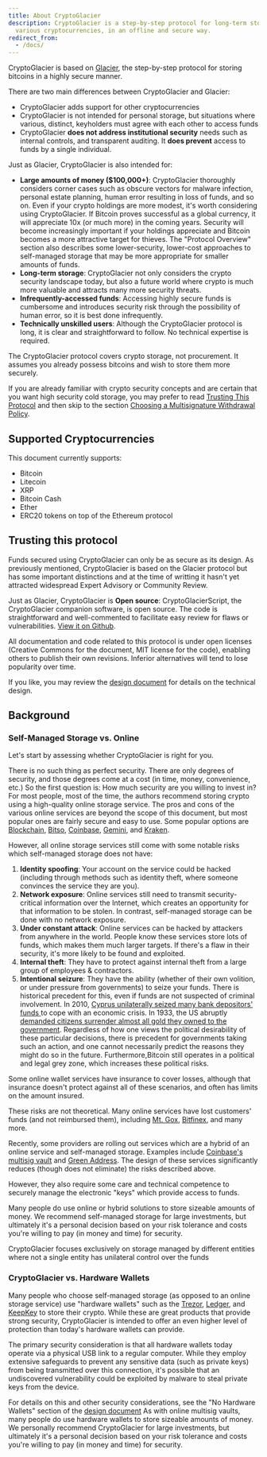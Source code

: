```yaml
---
title: About CryptoGlacier
description: CryptoGlacier is a step-by-step protocol for long-term storage of
  various cryptocurrencies, in an offline and secure way.
redirect_from:
  - /docs/
---
```


CryptoGlacier is based on [Glacier](https://glacierprotocol.org/), the step-by-step
protocol for storing bitcoins in a highly secure manner.

There are two main differences between CryptoGlacier and Glacier:
* CryptoGlacier adds support for other cryptocurrencies
* CryptoGlacier is not intended for personal storage, but situations where
various, distinct, keyholders must agree with each other to access funds
* CryptoGlacier **does not address institutional security**
needs such as internal controls, and transparent auditing. It **does prevent**
access to funds by a single individual.

Just as Glacier, CryptoGlacier is also intended for:

* **Large amounts of money ($100,000+)**: CryptoGlacier thoroughly considers corner
cases such as obscure vectors for malware infection, personal estate
planning, human error resulting in loss of funds, and so on.
Even if your crypto holdings are more modest, it's worth considering using
CryptoGlacier. If Bitcoin proves successful as a global currency, it will appreciate
10x (or much more) in the coming years. Security will become increasingly
important if your holdings appreciate and Bitcoin becomes a more attractive
target for thieves.
The "Protocol Overview" section also describes some lower-security, lower-cost
approaches to self-managed storage that may be more appropriate for smaller
amounts of funds.
* **Long-term storage**: CryptoGlacier not only considers the crypto security
landscape today, but also a future world where crypto is much more valuable
and attracts many more security threats.
* **Infrequently-accessed funds**: Accessing highly secure funds is
cumbersome and introduces security risk through the possibility of human
error, so it is best done infrequently.
* **Technically unskilled users**: Although the CryptoGlacier protocol is long, it is
clear and straightforward to follow. No technical expertise is required.

The CryptoGlacier protocol covers crypto storage, not procurement. It assumes you
already possess bitcoins and wish to store them more securely.

If you are already familiar with crypto security concepts and are certain that
you want high security cold storage, you may prefer to read
[Trusting This Protocol](#trusting-this-protocol) and then skip to the section
[Choosing a Multisignature Withdrawal Policy](../overview/multi-signature-security#choosing-a-multisignature-withdrawal-policy).

## Supported Cryptocurrencies

This document currently supports:
* Bitcoin
* Litecoin
* XRP
* Bitcoin Cash
* Ether
* ERC20 tokens on top of the Ethereum protocol

## Trusting this protocol

Funds secured using CryptoGlacier can only be as secure as its design.
As previously mentioned, CryptoGlacier is based on the Glacier protocol but
has some important distinctions and at the time of writting it hasn't yet
attracted widespread Expert Advisory or Community Review.

Just as Glacier, CryptoGlacier is **Open source**: CryptoGlacierScript, the
CryptoGlacier companion software, is open source. The code is straightforward
and well-commented to facilitate easy review for flaws or vulnerabilities.
[View it on Github](https://github.com/vogelito/CryptoGlacierScript).

All documentation and code related to this protocol is under open licenses
(Creative Commons for the document, MIT license for the code), enabling others
to publish their own revisions. Inferior alternatives will tend to lose
popularity over time.

If you like, you may review the [design document](../design-doc/overview.md)
for details on the technical design.

## Background

### Self-Managed Storage vs. Online

Let's start by assessing whether CryptoGlacier is right for you.

There is no such thing as perfect security. There are only degrees of security,
and those degrees come at a cost (in time, money, convenience, etc.) So the
first question is: How much security are you willing to invest in?
For most people, most of the time, the authors recommend storing crypto using a
high-quality online storage service. The pros and cons of the various online
services are beyond the scope of this document, but most popular ones are fairly
secure and easy to use. Some popular options are
[Blockchain](https://blockchain.info/),
[Bitso](https://bitso.com/),
[Coinbase](https://www.coinbase.com/),
[Gemini](https://gemini.com/),
and [Kraken](https://www.kraken.com/).

However, all online storage services still come with some notable risks
which self-managed storage does not have:

1. **Identity spoofing**: Your account on the service could be hacked (including
through methods such as identity theft, where someone convinces the service they
are you).
2. **Network exposure**: Online services still need to transmit security-critical
information over the Internet, which creates an opportunity for that information
to be stolen. In contrast, self-managed storage can be done with no network
exposure.
3. **Under constant attack**: Online services can be hacked by attackers from
anywhere in the world. People know these services store lots of funds, which
makes them much larger targets. If there's a flaw in their security, it's more
likely to be found and exploited.
4. **Internal theft**: They have to protect against internal theft from a large
group of employees & contractors.
5. **Intentional seizure**: They have the ability (whether of their own volition,
or under pressure from governments) to seize your funds.
There is historical precedent for this, even if funds are not suspected of
criminal involvement. In 2010,
[Cyprus unilaterally seized many bank depositors' funds ](https://www.theguardian.com/world/2013/mar/25/cyprus-bailout-deal-eu-closes-bank)
to cope with an economic crisis. In 1933, the US abruptly
[demanded citizens surrender almost all gold they owned to the government](https://en.wikipedia.org/wiki/Executive_Order_6102).
Regardless of how one views the political desirability of these particular
decisions, there is precedent for governments taking such an action, and one
cannot necessarily predict the reasons they might do so in the future.
Furthermore,Bitcoin still operates in a political and legal grey zone, which
increases these political risks.

Some online wallet services have insurance to cover losses, although that
insurance doesn't protect against all of these scenarios, and often has limits
on the amount insured.

These risks are not theoretical. Many online services have lost customers' funds
(and not reimbursed them), including
[Mt. Gox](https://www.bloomberg.com/news/articles/2014-02-28/mt-gox-exchange-files-for-bankruptcy),
[Bitfinex](http://www.bbc.com/news/technology-37009319),
and many more.

Recently, some providers are rolling out services which are a hybrid
of an online service and self-managed storage. Examples include
[Coinbase's multisig vault](https://www.coinbase.com/vault)
and [Green Address](https://greenaddress.it/en/).
The design of these services
significantly reduces (though does not eliminate) the risks described above.

However, they also require some care and technical competence to securely
manage the electronic "keys" which provide access to funds.

Many people do use online or hybrid solutions to store sizeable amounts of
money. We recommend self-managed storage for large investments, but ultimately
it's a personal decision based on your risk tolerance and costs you're willing
to pay (in money and time) for security.

CryptoGlacier focuses exclusively on storage managed by different entities
where not a single entity has unilateral control over the funds

### CryptoGlacier vs. Hardware Wallets

Many people who choose
self-managed storage (as opposed to an online storage service) use "hardware
wallets" such as the
[Trezor](https://trezor.io/),
[Ledger](https://www.ledgerwallet.com/),
and [KeepKey](https://www.keepkey.com/)
to store their crypto. While these are great products that provide strong security,
CryptoGlacier is intended to offer an even higher level of protection than today's
hardware wallets can provide.

The primary security consideration is that
all hardware wallets today operate via a physical USB link to a regular
computer. While they employ extensive safeguards to prevent any sensitive
data (such as private keys) from being transmitted over this connection,
it's possible that an undiscovered vulnerability could be exploited by
malware to steal private keys from the device.

For details on this and other security considerations, see the
"No Hardware Wallets" section of the [design document](../design-doc/overview.md)
As with online multisig
vaults, many people do use hardware wallets to store sizeable amounts of
money. We personally recommend CryptoGlacier for large investments, but ultimately
it's a personal decision based on your risk tolerance and costs you're
willing to pay (in money and time) for security.
